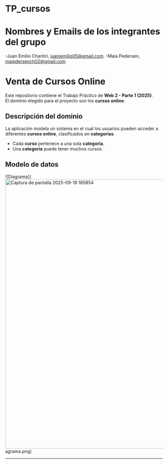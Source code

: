 # TP_cursos
# Nombres y Emails de los integrantes del grupo
-Juan Emilio Chantiri, juaniemilio05@gmail.com.
-Maia Pedersen, maipdersench02@gmail.com
# Venta de Cursos Online

Este repositorio contiene el Trabajo Práctico de **Web 2 - Parte 1 (2025)**.  
El dominio elegido para el proyecto son los **cursos online**.

## Descripción del dominio
La aplicación modela un sistema en el cual los usuarios pueden acceder a diferentes **cursos online**, clasificados en **categorías**.  

- Cada **curso** pertenece a una sola **categoría**.  
- Una **categoría** puede tener muchos cursos.  


## Modelo de datos
![Diagrama](<img width="1918" height="862" alt="Captura de pantalla 2025-09-19 185854" src="https://github.com/user-attachments/assets/d3b27ec0-9973-43c7-a166-f930186f68d2" />
agrama.png)

---



